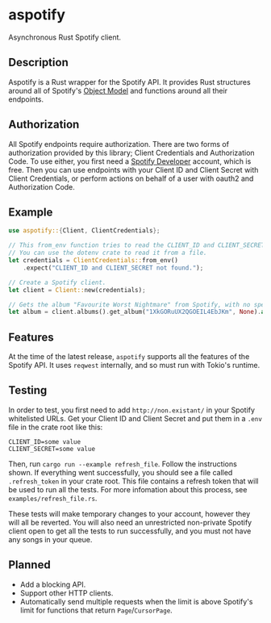 # aspotify

Asynchronous Rust Spotify client.

## Description

Aspotify is a Rust wrapper for the Spotify API. It provides Rust structures around all of Spotify's
[Object Model](https://developer.spotify.com/documentation/web-api/reference/object-model/) and
functions around all their endpoints.

## Authorization

All Spotify endpoints require authorization. There are two forms of authorization provided by this
library; Client Credentials and Authorization Code. To use either, you first need a [Spotify
Developer](https://developer.spotify.com/dashboard/applications) account, which is free. Then you
can use endpoints with your Client ID and Client Secret with Client Credentials, or perform actions
on behalf of a user with oauth2 and Authorization Code.

## Example

```rust
use aspotify::{Client, ClientCredentials};

// This from_env function tries to read the CLIENT_ID and CLIENT_SECRET environment variables.
// You can use the dotenv crate to read it from a file.
let credentials = ClientCredentials::from_env()
    .expect("CLIENT_ID and CLIENT_SECRET not found.");

// Create a Spotify client.
let client = Client::new(credentials);

// Gets the album "Favourite Worst Nightmare" from Spotify, with no specified market.
let album = client.albums().get_album("1XkGORuUX2QGOEIL4EbJKm", None).await.unwrap();
```

## Features

At the time of the latest release, `aspotify` supports all the features of the Spotify API. It uses
`reqwest` internally, and so must run with Tokio's runtime.

## Testing

In order to test, you first need to add `http://non.existant/` in your Spotify whitelisted URLs. Get
your Client ID and Client Secret and put them in a `.env` file in the crate root like this:
```
CLIENT_ID=some value
CLIENT_SECRET=some value
```
Then, run `cargo run --example refresh_file`. Follow the instructions shown. If everything went
successfully, you should see a file called `.refresh_token` in your crate root. This file contains a
refresh token that will be used to run all the tests. For more infomation about this process, see
`examples/refresh_file.rs`.

These tests will make temporary changes to your account, however they will all be reverted. You will
also need an unrestricted non-private Spotify client open to get all the tests to run successfully,
and you must not have any songs in your queue.

## Planned

- Add a blocking API.
- Support other HTTP clients.
- Automatically send multiple requests when the limit is above Spotify's limit for functions that
return `Page`/`CursorPage`.
